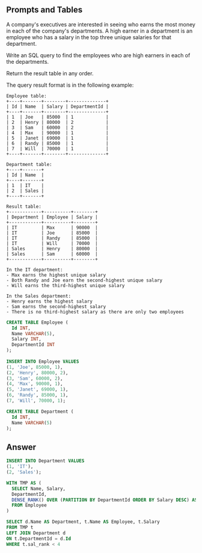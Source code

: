 ## Prompts and Tables

A company's executives are interested in seeing who earns the most money in each of the company's departments. A high earner in a department is an employee who has a salary in the top three unique salaries for that department.

Write an SQL query to find the employees who are high earners in each of the departments.

Return the result table in any order.

The query result format is in the following example:

```
Employee table:
+----+-------+--------+--------------+
| Id | Name  | Salary | DepartmentId |
+----+-------+--------+--------------+
| 1  | Joe   | 85000  | 1            |
| 2  | Henry | 80000  | 2            |
| 3  | Sam   | 60000  | 2            |
| 4  | Max   | 90000  | 1            |
| 5  | Janet | 69000  | 1            |
| 6  | Randy | 85000  | 1            |
| 7  | Will  | 70000  | 1            |
+----+-------+--------+--------------+

Department table:
+----+-------+
| Id | Name  |
+----+-------+
| 1  | IT    |
| 2  | Sales |
+----+-------+

Result table:
+------------+----------+--------+
| Department | Employee | Salary |
+------------+----------+--------+
| IT         | Max      | 90000  |
| IT         | Joe      | 85000  |
| IT         | Randy    | 85000  |
| IT         | Will     | 70000  |
| Sales      | Henry    | 80000  |
| Sales      | Sam      | 60000  |
+------------+----------+--------+

In the IT department:
- Max earns the highest unique salary
- Both Randy and Joe earn the second-highest unique salary
- Will earns the third-highest unique salary

In the Sales department:
- Henry earns the highest salary
- Sam earns the second-highest salary
- There is no third-highest salary as there are only two employees
```

```sql
CREATE TABLE Employee (
  Id INT,
  Name VARCHAR(5),
  Salary INT,
  DepartmentId INT
);
  
INSERT INTO Employee VALUES 
(1, 'Joe', 85000, 1),
(2, 'Henry', 80000, 2),
(3, 'Sam', 60000, 2),
(4, 'Max', 90000, 1),
(5, 'Janet', 69000, 1),
(6, 'Randy', 85000, 1),
(7, 'Will', 70000, 1);

CREATE TABLE Department (
  Id INT,
  Name VARCHAR(5)
);
```

## Answer

```sql
INSERT INTO Department VALUES 
(1, 'IT'),
(2, 'Sales');

WITH TMP AS (
  SELECT Name, Salary,
  DepartmentId,
  DENSE_RANK() OVER (PARTITION BY DepartmentId ORDER BY Salary DESC) AS sal_rank
  FROM Employee  
)

SELECT d.Name AS Department, t.Name AS Employee, t.Salary
FROM TMP t
LEFT JOIN Department d
ON t.DepartmentId = d.Id
WHERE t.sal_rank < 4
```


